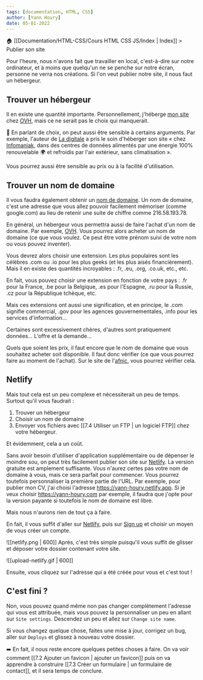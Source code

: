 ```yaml
---
tags: [documentation, HTML, CSS]
author: [Yann Houry]
date: 05-01-2022
---
```


🏠 [[Documentation/HTML-CSS/Cours HTML CSS JS/Index | Index]] > Publier son site

Pour l'heure, nous n'avons fait que travailler en local, c'est-à-dire sur notre ordinateur, et à moins que quelqu'un ne se penche sur notre écran, personne ne verra nos créations. Si l'on veut publier notre site, il nous faut un hébergeur.

## Trouver un hébergeur
Il en existe une quantité importante. Personnellement, j'héberge [mon site](https://www.ralentirtravaux.com/) chez [OVH](https://www.ovhcloud.com/fr/), mais ce ne serait pas le choix qui manquerait.

🍃 En parlant de choix, on peut aussi être sensible à certains arguments. Par exemple, l'auteur de [La digitale](https://ladigitale.dev/) a pris le soin d'héberger son site « chez [Infomaniak](https://www.infomaniak.com/fr/a-propos), dans des centres de données alimentés par une énergie 100% renouvelable 🌍 et refroidis par l'air extérieur, sans climatisation ».

Vous pourrez aussi être sensible au prix ou à la facilité d'utilisation.

## Trouver un nom de domaine
Il vous faudra également obtenir un [nom de domaine](https://www.afnic.fr/noms-de-domaine/tout-savoir/).  Un nom de domaine, c'est une adresse que vous allez pouvoir facilement mémoriser (comme google.com) au lieu de retenir une suite de chiffre comme 216.58.193.78.

En général, un hébergeur vous permettra aussi de faire l'achat d'un nom de domaine. Par exemple, [OVH](https://www.ovhcloud.com/fr/domains/). Vous pourrez alors acheter un nom de domaine (ce que vous voulez. Ce peut être votre prénom suivi de votre nom ou vous pouvez inventer).

Vous devrez alors choisir une extension. Les plus populaires sont les célèbres .com ou .io pour les plus geeks (et les plus aisés financièrement). Mais il en existe des quantités incroyables : .fr, .eu, .org, .co.uk, etc., etc. 

En fait, vous pouvez choisir une extension en fonction de votre pays : .fr pour la France, .be pour la Belgique, .es pour l'Espagne, .ru pour la Russie, .cz pour la République tchèque, etc.

Mais ces extensions ont aussi une signification, et en principe, le .com signifie commercial, .gov pour les agences gouvernementales, .info pour les services d'information...

Certaines sont excessivement chères, d'autres sont pratiquement données... L'offre et la demande...

Quels que soient les prix, il faut encore que le nom de domaine que vous souhaitez acheter soit disponible. Il faut donc vérifier (ce que vous pourrez faire au moment de l'achat). Sur le site de l'[afnic](https://www.afnic.fr/en/domain-names-and-support/everything-there-is-to-know-about-domain-names/find-a-domain-name-or-a-holder-using-whois/), vous pourrez vérifier cela.

## Netlify
Mais tout cela est un peu complexe et nécessiterait un peu de temps. Surtout qu'il vous faudrait :

1. Trouver un hébergeur
2. Choisir un nom de domaine
3. Envoyer vos fichiers avec [[7.4 Utiliser un FTP | un logiciel FTP]] chez votre hébergeur.

Et évidemment, cela a un coût.

Sans avoir besoin d'utiliser d'application supplémentaire ou de dépenser le moindre sou, on peut très facilement publier son site sur [Netlify](https://www.netlify.com). La version gratuite est amplement suffisante. Vous n'aurez certes pas votre nom de domaine à vous, mais ce sera parfait pour commencer. Vous pourrez toutefois personnaliser la première partie de l'URL. Par exemple, pour publier mon CV, j'ai choisi l'adresse https://yann-houry.netlify.app. Si je veux choisir https://yann-houry.com par exemple, il faudra que j'opte pour la version payante si toutefois le nom de domaine est libre.

Mais nous n'aurons rien de tout ça à faire.

En fait, il vous suffit d'aller sur [Netlify](https://www.netlify.com/), puis sur [Sign up](https://app.netlify.com/signup?_ga=2.35196065.1483815830.1643750552-170122410.1643750552) et choisir un moyen de vous créer un compte.

![[netlify.png | 600]]
Après, c'est très simple puisqu'il vous suffit de glisser et déposer votre dossier contenant votre site.

![[upload-netlify.gif | 600]]

Ensuite, vous cliquez sur l'adresse qui a été créée pour vous et c'est tout !

## C'est fini ?
Non, vous pouvez quand même non pas changer complètement l'adresse qui vous est attribuée, mais vous pouvez la personnaliser un peu en allant sur `Site settings`. Descendez un peu et allez sur `Change site name`.

Si vous changez quelque chose, faites une mise à jour, corrigez un bug, aller sur `Deploys` et glissez à nouveau votre dossier.

➡️  En fait, il nous reste encore quelques petites choses à faire. On va voir comment [[7.2 Ajouter un favicon | ajouter un favicon]] puis on va apprendre à construire [[7.3 Créer un formulaire | un formulaire de contact]], et il sera temps de conclure.

